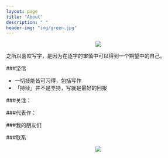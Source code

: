```yaml
---
layout: page
title: "About"
description: " "
header-img: "img/green.jpg"
---
```



<center>
    <p><img src="http://7xlfkx.com1.z0.glb.clouddn.com/white2.jpg" align="center"></p>
</center>

之所以喜欢写字，是因为在逐字的审慎中可以得到一个期望中的自己。



###坚信
- 一切技能皆可习得，包括写作
- 「持续」并不是坚持，写就是最好的回报


###关注：






###代表作：




###我的朋友们



###联系




<center>
    <p><img src="http://i173.photobucket.com/albums/w63/cnfeat/2015-08-29-2_zpsqj7po8eo.png" align="center"></p>
</center>






